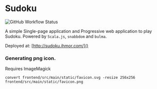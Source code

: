 # Sudoku

![GitHub Workflow Status](https://img.shields.io/github/workflow/status/gregor-i/sudoku/website?style=plastic)

A simple Single-page application and Progressive web application to play Sudoku. Powered by `Scala.js`, `snabbdom` and `bulma`.

Deployed at: [http://sudoku.ihmor.com/]()

### Generating png icon. 
Requires ImageMagick
```
convert frontend/src/main/static/favicon.svg -resize 256x256 frontend/src/main/static/favicon.png
```
